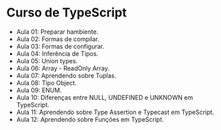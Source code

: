 # Curso de TypeScript

- Aula 01: Preparar hambiente.
- Aula 02: Formas de compilar.
- Aula 03: Formas de configurar.
- Aula 04: Inferência de Tipos.
- Aula 05: Union types.
- Aula 06: Array - ReadOnly Array.
- Aula 07: Aprendendo sobre Tuplas.
- Aula 08: Tipo Object.
- Aula 09: ENUM.
- Aula 10: Diferenças entre NULL, UNDEFINED e UNKNOWN em TypeScript.
- Aula 11: Aprendendo sobre Type Assertion e Typecast em TypeScript.
- Aula 12: Aprendendo sobre Funções em TypeScript.
